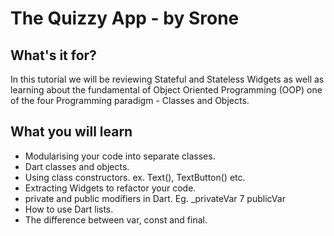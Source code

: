 # The Quizzy App - by Srone

## What's it for?

In this tutorial we will be reviewing Stateful and Stateless Widgets as well as learning about the fundamental of Object Oriented Programming (OOP) one of the four Programming paradigm - Classes and Objects. 


## What you will learn

- Modularising your code into separate classes.
- Dart classes and objects.
- Using class constructors. ex. Text(), TextButton() etc.
- Extracting Widgets to refactor your code.
- private and public modifiers in Dart. Eg. _privateVar 7 publicVar
- How to use Dart lists.
- The difference between var, const and final.

